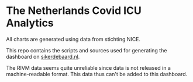 # The Netherlands Covid ICU Analytics

All charts are generated using data from stichting NICE.

This repo contains the scripts and sources used for generating the dashboard on [sikerdebaard.nl](http://sikerdebaard.nl).

The RIVM data seems quite unreliable since data is not released in a machine-readable format. This data thus can't be added to this dashboard.
